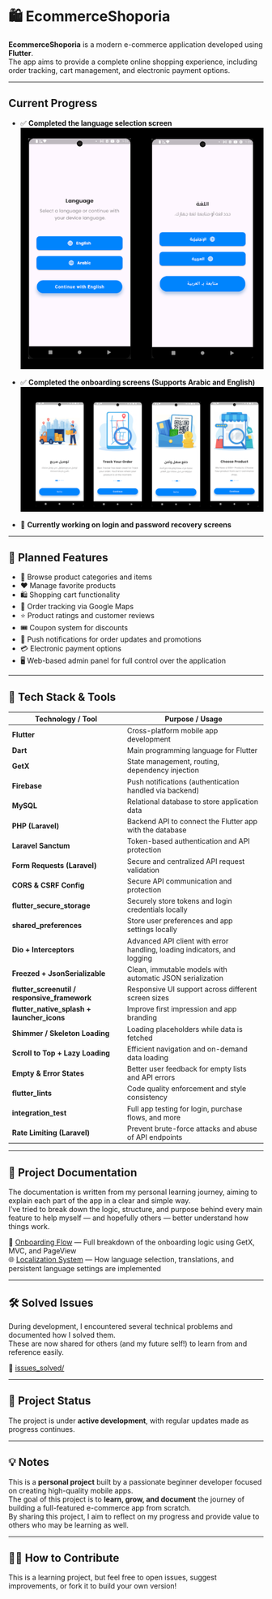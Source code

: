 # 🛍️ EcommerceShoporia

**EcommerceShoporia** is a modern e-commerce application developed using **Flutter**.  
The app aims to provide a complete online shopping experience, including order tracking, cart management, and electronic payment options.

---

## Current Progress

- ✅ **Completed the language selection screen**  
  ![Language Selection](assets/screenshots/language_selection.png)

- ✅ **Completed the onboarding screens (Supports Arabic and English)**  
  ![Onboarding](assets/screenshots/onboarding.png)

- 🔧 **Currently working on login and password recovery screens**

---

## 🎯 Planned Features

- 🛒 Browse product categories and items  
- ❤️ Manage favorite products  
- 🛍️ Shopping cart functionality  
- 📍 Order tracking via Google Maps  
- ⭐ Product ratings and customer reviews  
- 🎟️ Coupon system for discounts  
- 🔔 Push notifications for order updates and promotions  
- 💳 Electronic payment options  
- 🖥️ Web-based admin panel for full control over the application  

---

## 🧰 Tech Stack & Tools

| Technology / Tool                              | Purpose / Usage                                                                 |
|------------------------------------------------|----------------------------------------------------------------------------------|
| **Flutter**                                    | Cross-platform mobile app development                                           |
| **Dart**                                       | Main programming language for Flutter                                           |
| **GetX**                                       | State management, routing, dependency injection                                 |
| **Firebase**                                   | Push notifications (authentication handled via backend)                         |
| **MySQL**                                      | Relational database to store application data                                   |
| **PHP (Laravel)**                              | Backend API to connect the Flutter app with the database                        |
| **Laravel Sanctum**                            | Token-based authentication and API protection                                   |
| **Form Requests (Laravel)**                    | Secure and centralized API request validation                                   |
| **CORS & CSRF Config**                         | Secure API communication and protection                                         |
| **flutter_secure_storage**                     | Securely store tokens and login credentials locally                             |
| **shared_preferences**                         | Store user preferences and app settings locally                                 |
| **Dio + Interceptors**                         | Advanced API client with error handling, loading indicators, and logging        |
| **Freezed + JsonSerializable**                 | Clean, immutable models with automatic JSON serialization                       |
| **flutter_screenutil / responsive_framework**  | Responsive UI support across different screen sizes                             |
| **flutter_native_splash + launcher_icons**     | Improve first impression and app branding                                       |
| **Shimmer / Skeleton Loading**                 | Loading placeholders while data is fetched                                      |
| **Scroll to Top + Lazy Loading**               | Efficient navigation and on-demand data loading                                 |
| **Empty & Error States**                       | Better user feedback for empty lists and API errors                             |
| **flutter_lints**                              | Code quality enforcement and style consistency                                  |
| **integration_test**                           | Full app testing for login, purchase flows, and more                            |
| **Rate Limiting (Laravel)**                    | Prevent brute-force attacks and abuse of API endpoints                          |


---

## 📄 Project Documentation

The documentation is written from my personal learning journey, aiming to explain each part of the app in a clear and simple way.  
I’ve tried to break down the logic, structure, and purpose behind every main feature to help myself — and hopefully others — better understand how things work.

🧭 [Onboarding Flow](https://github.com/AmeeNexTech/flutter-ecommerce/blob/main/docs/onboarding.md) — Full breakdown of the onboarding logic using GetX, MVC, and PageView  
🌐 [Localization System](https://github.com/AmeeNexTech/flutter-ecommerce/blob/main/docs/localization.md) — How language selection, translations, and persistent language settings are implemented

---
## 🛠️ Solved Issues

During development, I encountered several technical problems and documented how I solved them.  
These are now shared for others (and my future self!) to learn from and reference easily.

📁 [issues_solved/](https://github.com/AmeeNexTech/flutter-ecommerce/tree/main/issues_solved)

---

## 🚧 Project Status

The project is under **active development**, with regular updates made as progress continues.

---

## 💡 Notes

This is a **personal project** built by a passionate beginner developer focused on creating high-quality mobile apps.  
The goal of this project is to **learn, grow, and document** the journey of building a full-featured e-commerce app from scratch.  
By sharing this project, I aim to reflect on my progress and provide value to others who may be learning as well.

---

## 🙋‍♂️ How to Contribute

This is a learning project, but feel free to open issues, suggest improvements, or fork it to build your own version!

